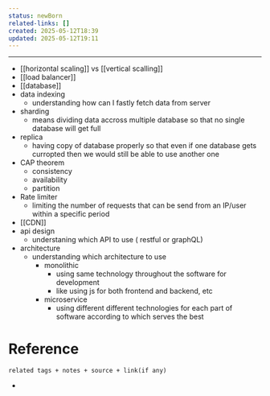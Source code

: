 ```yaml
---
status: newBorn
related-links: []
created: 2025-05-12T18:39
updated: 2025-05-12T19:11
---
```

---

- [[horizontal scaling]] vs [[vertical scalling]]
- [[load balancer]]
- [[database]]
- data indexing
	- understanding how can I fastly fetch data from server
- sharding
	- means dividing data accross multiple database so that no single database will get full
- replica
	- having copy of database properly so that even if one database gets curropted then we would still be able to use another one
- CAP theorem 
	- consistency
	- availability
	- partition
- Rate limiter
	- limiting the number of requests that can be send from an IP/user within a specific period
- [[CDN]]
- api design
	- understaning which API to use ( restful or graphQL)
- architecture
	- understanding which architecture to use
		- monolithic
			- using same technology throughout the software for development
			- like using js for both frontend and backend, etc
		- microservice
			- using different different technologies for each part of software according to which serves the best 


# Reference
`related tags + notes + source + link(if any)`
 

- 